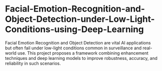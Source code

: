 # Facial-Emotion-Recognition-and-Object-Detection-under-Low-Light-Conditions-using-Deep-Learning
Facial Emotion Recognition and Object Detection are vital AI applications but often fail under low-light conditions common in surveillance and real-world use. This project proposes a framework combining enhancement techniques and deep learning models to improve robustness, accuracy, and reliability in such scenarios.
